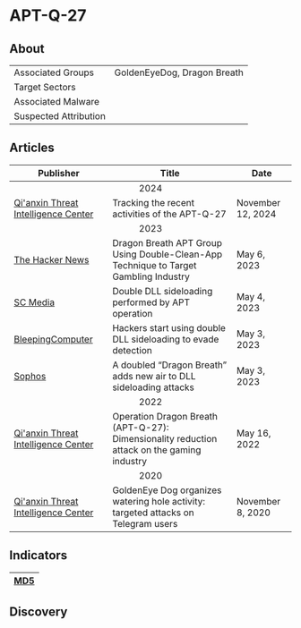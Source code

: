 <h1>APT-Q-27</h1>

<h2>About</h2>
<table>
  <tr>
    <td>Associated Groups</td>
    <td>GoldenEyeDog, Dragon Breath</td>
  </tr>
  <tr>
    <td>Target Sectors</td>
    <td></td>
  </tr>
  <tr>
    <td>Associated Malware</td>
    <td></td>
  </tr>
  <tr>
    <td>Suspected Attribution</td>
    <td></td>
  </tr>
</table>

<h2>Articles</h2>
<table>
  <thead>
    <tr>
      <th>Publisher</th>
      <th>Title</th>
      <th>Date</th>
    </tr>
  </thead>
  <tbody>
    <tr>
      <td colspan="100" align="center">2024</td>
    </tr>
    <tr>
      <td>
        <a href="https://ti.qianxin.com/blog/articles/tracking-the-recent-activities-of-the-apt-q-27-en/">Qi'anxin Threat Intelligence Center</a>
      </td>
      <td>Tracking the recent activities of the APT-Q-27</td>
      <td>November 12, 2024</td>
    </tr>
    <tr>
      <td colspan="100" align="center">2023</td>
    </tr>
    <tr>
      <td>
        <a href="https://thehackernews.com/2023/05/dragon-breath-apt-group-using-double.html">The Hacker News</a>
      </td>
      <td>Dragon Breath APT Group Using Double-Clean-App Technique to Target Gambling Industry</td>
      <td>May 6, 2023</td>
    </tr>
    <tr>
      <td>
        <a href="https://www.scworld.com/brief/double-dll-sideloading-performed-by-apt-operation">SC Media</a>
      </td>
      <td>Double DLL sideloading performed by APT operation</td>
      <td>May 4, 2023</td>
    </tr>
    <tr>
      <td>
        <a href="https://www.bleepingcomputer.com/news/security/hackers-start-using-double-dll-sideloading-to-evade-detection/">BleepingComputer</a>
      </td>
      <td>Hackers start using double DLL sideloading to evade detection</td>
      <td>May 3, 2023</td>
    </tr>
    <tr>
      <td>
        <a href="https://news.sophos.com/en-us/2023/05/03/doubled-dll-sideloading-dragon-breath/">Sophos</a>
      </td>
      <td>A doubled “Dragon Breath” adds new air to DLL sideloading attacks</td>
      <td>May 3, 2023</td>
    </tr>
    <tr>
      <td colspan="100" align="center">2022</td>
    </tr>
    <tr>
      <td>
        <a href="https://mp.weixin.qq.com/s/_oulmr53ZeMFFsVR1esa9A">Qi'anxin Threat Intelligence Center</a>
      </td>
      <td>Operation Dragon Breath (APT-Q-27): Dimensionality reduction attack on the gaming industry</td>
      <td>May 16, 2022</td>
    </tr>
    <tr>
      <td colspan="100" align="center">2020</td>
    </tr>
    <tr>
      <td>
        <a href="https://mp.weixin.qq.com/s/b-0Gv_l-nnks-RnSdXBFBw">Qi'anxin Threat Intelligence Center</a>
      </td>
      <td>GoldenEye Dog organizes watering hole activity: targeted attacks on Telegram users</td>
      <td>November 8, 2020</td>
    </tr>
  </tbody>
</table>


<h2>Indicators</h2>
<table>
  <thead>
    <tr>
      <th>
        <a href="https://github.com/PudgyDragon/Threat-Intel/blob/main/All/APT-Q-27/samples.md5">MD5</a>
      </th>
    </tr>
  </thead>
</table>


<h2>Discovery</h2>
